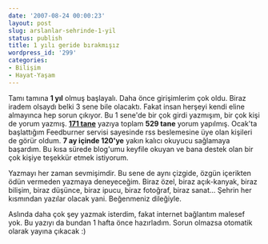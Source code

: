 ```yaml
---
date: '2007-08-24 00:00:23'
layout: post
slug: arslanlar-sehrinde-1-yil
status: publish
title: 1 yılı geride bırakmışız
wordpress_id: '299'
categories:
- Bilişim
- Hayat-Yaşam
---
```


Tamı tamına **1 yıl** olmuş başlayalı. Daha önce girişimlerim çok oldu. Biraz iradem olsaydı belki 3 sene bile olacaktı. Fakat insan herşeyi kendi eline almayınca hep sorun çıkıyor. Bu 1 sene'de bir çok girdi yazmışım, bir çok kişi de yorum yazmış. **[171 tane](http://blog.arsln.org/arsiv/)** yazıya toplam **529 tane** yorum yapılmış. Ocak'ta başlattığım Feedburner servisi sayesinde rss beslemesine üye olan kişileri de görür oldum. **7 ay içinde 120'ye** yakın kalıcı okuyucu sağlamaya başardım. Bu kısa sürede blog'umu keyfile okuyan ve bana destek olan bir çok kişiye teşekkür etmek istiyorum.

Yazmayı her zaman sevmişimdir. Bu sene de aynı çizgide, özgün içerikten ödün vermeden yazmaya deneyeceğim. Biraz özel, biraz açık-kanyak, biraz bilişim, biraz düşünce, biraz ipucu, biraz fotoğraf, biraz sanat... Şehrin her kısmından yazılar olacak yani. Beğenmeniz dileğiyle.

Aslında daha çok şey yazmak isterdim, fakat internet bağlantım malesef yok. Bu yazıyı da bundan 1 hafta önce hazırladım. Sorun olmazsa otomatik olarak yayına çıkacak :) 



